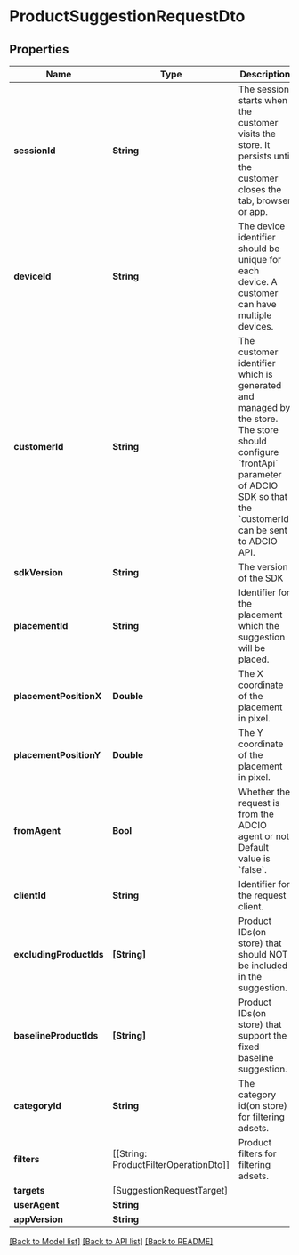 # ProductSuggestionRequestDto

## Properties
Name | Type | Description | Notes
------------ | ------------- | ------------- | -------------
**sessionId** | **String** | The session starts when the customer visits the store. It persists until the customer closes the tab, browser or app. | 
**deviceId** | **String** | The device identifier should be unique for each device. A customer can have multiple devices. | 
**customerId** | **String** | The customer identifier which is generated and managed by the store. The store should configure &#x60;frontApi&#x60; parameter of ADCIO SDK so that the &#x60;customerId&#x60; can be sent to ADCIO API. | [optional] 
**sdkVersion** | **String** | The version of the SDK | [optional] 
**placementId** | **String** | Identifier for the placement which the suggestion will be placed. | 
**placementPositionX** | **Double** | The X coordinate of the placement in pixel. | [optional] 
**placementPositionY** | **Double** | The Y coordinate of the placement in pixel. | [optional] 
**fromAgent** | **Bool** | Whether the request is from the ADCIO agent or not. Default value is &#x60;false&#x60;. | [optional] 
**clientId** | **String** | Identifier for the request client. | 
**excludingProductIds** | **[String]** | Product IDs(on store) that should NOT be included in the suggestion. | [optional] 
**baselineProductIds** | **[String]** | Product IDs(on store) that support the fixed baseline suggestion. | [optional] 
**categoryId** | **String** | The category id(on store) for filtering adsets. | [optional] 
**filters** | [[String: ProductFilterOperationDto]] | Product filters for filtering adsets. | [optional] 
**targets** | [SuggestionRequestTarget] |  | [optional] 
**userAgent** | **String** |  | [optional] 
**appVersion** | **String** |  | [optional] 

[[Back to Model list]](../README.md#documentation-for-models) [[Back to API list]](../README.md#documentation-for-api-endpoints) [[Back to README]](../README.md)



